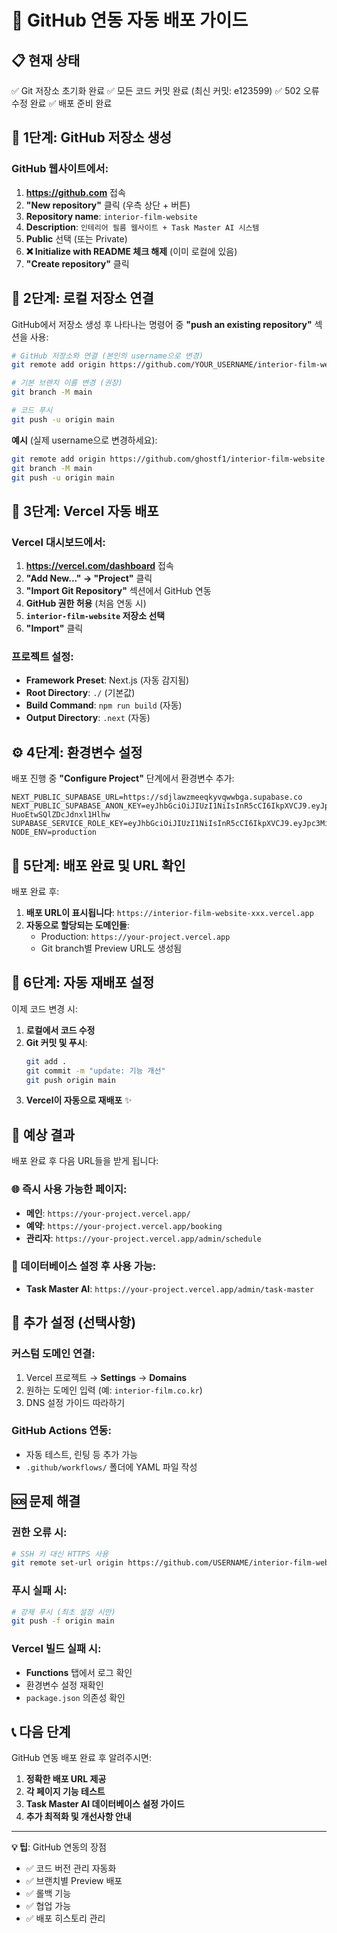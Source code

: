 # 🚀 GitHub 연동 자동 배포 가이드

## 📋 현재 상태
✅ Git 저장소 초기화 완료
✅ 모든 코드 커밋 완료 (최신 커밋: e123599)
✅ 502 오류 수정 완료
✅ 배포 준비 완료

## 🔧 1단계: GitHub 저장소 생성

### GitHub 웹사이트에서:
1. **https://github.com** 접속
2. **"New repository"** 클릭 (우측 상단 + 버튼)
3. **Repository name**: `interior-film-website`
4. **Description**: `인테리어 필름 웹사이트 + Task Master AI 시스템`
5. **Public** 선택 (또는 Private)
6. **❌ Initialize with README 체크 해제** (이미 로컬에 있음)
7. **"Create repository"** 클릭

## 🔗 2단계: 로컬 저장소 연결

GitHub에서 저장소 생성 후 나타나는 명령어 중 **"push an existing repository"** 섹션을 사용:

```bash
# GitHub 저장소와 연결 (본인의 username으로 변경)
git remote add origin https://github.com/YOUR_USERNAME/interior-film-website.git

# 기본 브랜치 이름 변경 (권장)
git branch -M main

# 코드 푸시
git push -u origin main
```

**예시** (실제 username으로 변경하세요):
```bash
git remote add origin https://github.com/ghostf1/interior-film-website.git
git branch -M main  
git push -u origin main
```

## 🚀 3단계: Vercel 자동 배포

### Vercel 대시보드에서:
1. **https://vercel.com/dashboard** 접속
2. **"Add New..." → "Project"** 클릭
3. **"Import Git Repository"** 섹션에서 GitHub 연동
4. **GitHub 권한 허용** (처음 연동 시)
5. **`interior-film-website` 저장소 선택**
6. **"Import"** 클릭

### 프로젝트 설정:
- **Framework Preset**: Next.js (자동 감지됨)
- **Root Directory**: `./` (기본값)
- **Build Command**: `npm run build` (자동)
- **Output Directory**: `.next` (자동)

## ⚙️ 4단계: 환경변수 설정

배포 진행 중 **"Configure Project"** 단계에서 환경변수 추가:

```env
NEXT_PUBLIC_SUPABASE_URL=https://sdjlawzmeeqkyvqwwbga.supabase.co
NEXT_PUBLIC_SUPABASE_ANON_KEY=eyJhbGciOiJIUzI1NiIsInR5cCI6IkpXVCJ9.eyJpc3MiOiJzdXBhYmFzZSIsInJlZiI6InNkamxhd3ptZWVxa3l2cXd3YmdhIiwicm9sZSI6ImFub24iLCJpYXQiOjE3NTI5MDQ2NzMsImV4cCI6MjA2ODQ4MDY3M30.OCl1lFMqb0twJs6TVIS3-HuoEtwSQlZDcJdnxl1Hlhw
SUPABASE_SERVICE_ROLE_KEY=eyJhbGciOiJIUzI1NiIsInR5cCI6IkpXVCJ9.eyJpc3MiOiJzdXBhYmFzZSIsInJlZiI6InNkamxhd3ptZWVxa3l2cXd3YmdhIiwicm9sZSI6InNlcnZpY2Vfcm9sZSIsImlhdCI6MTc1MjkwNDY3MywiZXhwIjoyMDY4NDgwNjczfQ.8FiGRlECUy44kNJ8vG7RV8vVEOkT5vKOhRGgLwSyVcs
NODE_ENV=production
```

## 🎉 5단계: 배포 완료 및 URL 확인

배포 완료 후:
1. **배포 URL이 표시됩니다**: `https://interior-film-website-xxx.vercel.app`
2. **자동으로 할당되는 도메인들**:
   - Production: `https://your-project.vercel.app`
   - Git branch별 Preview URL도 생성됨

## 🔄 6단계: 자동 재배포 설정

이제 코드 변경 시:
1. **로컬에서 코드 수정**
2. **Git 커밋 및 푸시**:
   ```bash
   git add .
   git commit -m "update: 기능 개선"
   git push origin main
   ```
3. **Vercel이 자동으로 재배포** ✨

## 📱 예상 결과

배포 완료 후 다음 URL들을 받게 됩니다:

### 🌐 즉시 사용 가능한 페이지:
- **메인**: `https://your-project.vercel.app/`
- **예약**: `https://your-project.vercel.app/booking`
- **관리자**: `https://your-project.vercel.app/admin/schedule`

### 🤖 데이터베이스 설정 후 사용 가능:
- **Task Master AI**: `https://your-project.vercel.app/admin/task-master`

## 🔧 추가 설정 (선택사항)

### 커스텀 도메인 연결:
1. Vercel 프로젝트 → **Settings** → **Domains**
2. 원하는 도메인 입력 (예: `interior-film.co.kr`)
3. DNS 설정 가이드 따라하기

### GitHub Actions 연동:
- 자동 테스트, 린팅 등 추가 가능
- `.github/workflows/` 폴더에 YAML 파일 작성

## 🆘 문제 해결

### 권한 오류 시:
```bash
# SSH 키 대신 HTTPS 사용
git remote set-url origin https://github.com/USERNAME/interior-film-website.git
```

### 푸시 실패 시:
```bash
# 강제 푸시 (최초 설정 시만)
git push -f origin main
```

### Vercel 빌드 실패 시:
- **Functions** 탭에서 로그 확인
- 환경변수 설정 재확인
- `package.json` 의존성 확인

## 📞 다음 단계

GitHub 연동 배포 완료 후 알려주시면:
1. **정확한 배포 URL 제공**
2. **각 페이지 기능 테스트**
3. **Task Master AI 데이터베이스 설정 가이드**
4. **추가 최적화 및 개선사항 안내**

---

**💡 팁**: GitHub 연동의 장점
- ✅ 코드 버전 관리 자동화
- ✅ 브랜치별 Preview 배포
- ✅ 롤백 기능
- ✅ 협업 가능
- ✅ 배포 히스토리 관리